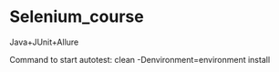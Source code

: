 # Selenium_course
Java+JUnit+Allure

Command to start autotest: clean -Denvironment=environment install
